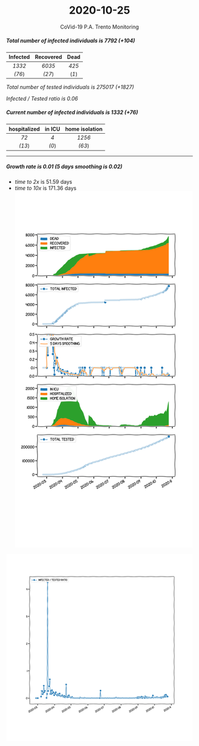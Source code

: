 <div align='center'>

# 2020-10-25
CoVid-19 P.A. Trento Monitoring
</div>

##### Total number of infected individuals is 7792 (+104)
Infected | Recovered | Dead
:---: | :---: | :---:
*1332* | *6035* | *425*
*(76*) | *(27*) | (*1*)

*Total number of tested individuals is 275017 (+1827)*

*Infected / Tested ratio is 0.06*
##### Current number of infected individuals is 1332 (+76)
hospitalized | in ICU | home isolation
:---: | :---: | :---:
*72* |*4* |*1256*
*(13*) |*(0*) |*(63*)
***
##### Growth rate is 0.01 (5 days smoothing is 0.02)
- *time to 2x* is 51.59 days
- *time to 10x* is 171.36 days
![stats][stats]

![infected_normalized][infected_normalized]

[stats]: stats_P.A.Trento.png
[infected_normalized]: infected_normalized_P.A.Trento.png
